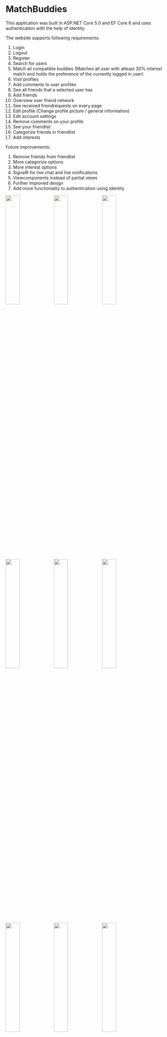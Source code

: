 # MatchBuddies
This application was built in ASP.NET Core 5.0 and EF Core 6 and uses authentication with the help of identity.

The website supports following requirements:
1. Login
2. Logout
3. Register
4. Search for users
5. Match all compatible buddies (Matches all user with atleast 30% interest match and holds the preference of the currently logged in user)
6. Visit profiles
7. Add comments to user profiles
8. See all friends that a selected user has
9. Add friends
10. Overview over friend network
11. See received friendrequests on every page
12. Edit profile (Change profile picture / general information)
13. Edit account settings
14. Remove comments on your profile
15. See your friendlist
16. Categorize friends in friendlist
17. Add interests

Future improvements:
1. Remove friends from friendlist
2. More categorize options
3. More interest options
4. SignalR for live chat and live notifications
5. Viewcomponents instead of partial views
6. Further improved design
7. Add more functionality to authentication using identity

<img src="https://user-images.githubusercontent.com/60555651/104856950-91309e80-5915-11eb-839f-bb1dd27fe0aa.PNG" width="30%"></img> 
<img src="https://user-images.githubusercontent.com/60555651/104856951-91c93500-5915-11eb-9c97-4ca6650b32bf.PNG" width="30%"></img> 
<img src="https://user-images.githubusercontent.com/60555651/104856953-91c93500-5915-11eb-8705-0347403f592d.PNG" width="30%"></img>
<img src="https://user-images.githubusercontent.com/60555651/104856954-9261cb80-5915-11eb-8b59-dd9735c74e1e.PNG" width="30%"></img>
<img src="https://user-images.githubusercontent.com/60555651/104856955-92fa6200-5915-11eb-8165-4daa7cf2c026.PNG" width="30%"></img> 
<img src="https://user-images.githubusercontent.com/60555651/104856957-92fa6200-5915-11eb-8af2-39c3b072c162.PNG" width="30%"></img> 
<img src="https://user-images.githubusercontent.com/60555651/104856958-92fa6200-5915-11eb-9021-fcda74fa9767.PNG" width="30%"></img> 
<img src="https://user-images.githubusercontent.com/60555651/104856945-8fff7180-5915-11eb-8816-2f7fb0cbdaa2.PNG" width="30%"></img> 
<img src="https://user-images.githubusercontent.com/60555651/104856948-91309e80-5915-11eb-9e94-d93dbf21202e.PNG" width="30%"></img> 
<img src="https://user-images.githubusercontent.com/60555651/104856949-91309e80-5915-11eb-90eb-120f51613afd.PNG" width="25%"></img>
<img src="https://user-images.githubusercontent.com/60555651/104857056-419ea280-5916-11eb-86ad-aadd3fb739ca.PNG" width="25%"></img> 
<img src="https://user-images.githubusercontent.com/60555651/104857117-9e9a5880-5916-11eb-84b4-9bcc684534e1.PNG" width="25%"></img> 
